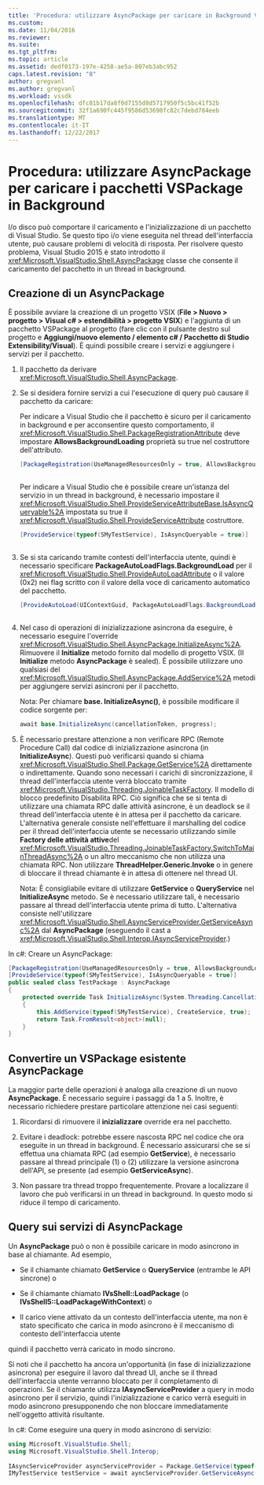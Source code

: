 ```yaml
---
title: 'Procedura: utilizzare AsyncPackage per caricare in Background VSPackage | Documenti Microsoft'
ms.custom: 
ms.date: 11/04/2016
ms.reviewer: 
ms.suite: 
ms.tgt_pltfrm: 
ms.topic: article
ms.assetid: dedf0173-197e-4258-ae5a-807eb3abc952
caps.latest.revision: "8"
author: gregvanl
ms.author: gregvanl
ms.workload: vssdk
ms.openlocfilehash: dfc81b17da8f0d7155d8d5717950f5c5bc41f52b
ms.sourcegitcommit: 32f1a690fc445f9586d53698fc82c7debd784eeb
ms.translationtype: MT
ms.contentlocale: it-IT
ms.lasthandoff: 12/22/2017
---
```

# <a name="how-to-use-asyncpackage-to-load-vspackages-in-the-background"></a>Procedura: utilizzare AsyncPackage per caricare i pacchetti VSPackage in Background
I/o disco può comportare il caricamento e l'inizializzazione di un pacchetto di Visual Studio. Se questo tipo i/o viene eseguita nel thread dell'interfaccia utente, può causare problemi di velocità di risposta. Per risolvere questo problema, Visual Studio 2015 è stato introdotto il <xref:Microsoft.VisualStudio.Shell.AsyncPackage> classe che consente il caricamento del pacchetto in un thread in background.  
  
## <a name="creating-an-asyncpackage"></a>Creazione di un AsyncPackage  
 È possibile avviare la creazione di un progetto VSIX (**File > Nuovo > progetto > Visual c# > estendibilità > progetto VSIX**) e l'aggiunta di un pacchetto VSPackage al progetto (fare clic con il pulsante destro sul progetto e **Aggiungi/nuovo elemento / elemento c# / Pacchetto di Studio Extensibility/Visual**). È quindi possibile creare i servizi e aggiungere i servizi per il pacchetto.  
  
1.  Il pacchetto da derivare <xref:Microsoft.VisualStudio.Shell.AsyncPackage>.  
  
2.  Se si desidera fornire servizi a cui l'esecuzione di query può causare il pacchetto da caricare:  
  
     Per indicare a Visual Studio che il pacchetto è sicuro per il caricamento in background e per acconsentire questo comportamento, il <xref:Microsoft.VisualStudio.Shell.PackageRegistrationAttribute> deve impostare **AllowsBackgroundLoading** proprietà su true nel costruttore dell'attributo.  
  
    ```csharp  
    [PackageRegistration(UseManagedResourcesOnly = true, AllowsBackgroundLoading = true)]  
  
    ```  
  
     Per indicare a Visual Studio che è possibile creare un'istanza del servizio in un thread in background, è necessario impostare il <xref:Microsoft.VisualStudio.Shell.ProvideServiceAttributeBase.IsAsyncQueryable%2A> impostata su true il <xref:Microsoft.VisualStudio.Shell.ProvideServiceAttribute> costruttore.  
  
    ```csharp  
    [ProvideService(typeof(SMyTestService), IsAsyncQueryable = true)]  
  
    ```  
  
3.  Se si sta caricando tramite contesti dell'interfaccia utente, quindi è necessario specificare **PackageAutoLoadFlags.BackgroundLoad** per il <xref:Microsoft.VisualStudio.Shell.ProvideAutoLoadAttribute> o il valore (0x2) nei flag scritto con il valore della voce di caricamento automatico del pacchetto.  
  
    ```csharp  
    [ProvideAutoLoad(UIContextGuid, PackageAutoLoadFlags.BackgroundLoad)]  
  
    ```  
  
4.  Nel caso di operazioni di inizializzazione asincrona da eseguire, è necessario eseguire l'override <xref:Microsoft.VisualStudio.Shell.AsyncPackage.InitializeAsync%2A>. Rimuovere il **Initialize** metodo fornito dal modello di progetto VSIX. (Il **Initialize** metodo **AsyncPackage** è sealed). È possibile utilizzare uno qualsiasi del <xref:Microsoft.VisualStudio.Shell.AsyncPackage.AddService%2A> metodi per aggiungere servizi asincroni per il pacchetto.  
  
     Nota: Per chiamare **base. InitializeAsync()**, è possibile modificare il codice sorgente per:  
  
    ```csharp  
    await base.InitializeAsync(cancellationToken, progress);  
    ```  
  
5.  È necessario prestare attenzione a non verificare RPC (Remote Procedure Call) dal codice di inizializzazione asincrona (in **InitializeAsync**). Questi può verificarsi quando si chiama <xref:Microsoft.VisualStudio.Shell.Package.GetService%2A> direttamente o indirettamente.  Quando sono necessari i carichi di sincronizzazione, il thread dell'interfaccia utente verrà bloccato tramite <xref:Microsoft.VisualStudio.Threading.JoinableTaskFactory>. Il modello di blocco predefinito Disabilita RPC. Ciò significa che se si tenta di utilizzare una chiamata RPC dalle attività asincrone, è un deadlock se il thread dell'interfaccia utente è in attesa per il pacchetto da caricare. L'alternativa generale consiste nell'effettuare il marshalling del codice per il thread dell'interfaccia utente se necessario utilizzando simile **Factory delle attività attive**del <xref:Microsoft.VisualStudio.Threading.JoinableTaskFactory.SwitchToMainThreadAsync%2A> o un altro meccanismo che non utilizza una chiamata RPC.  Non utilizzare **ThreadHelper.Generic.Invoke** o in genere di bloccare il thread chiamante è in attesa di ottenere nel thread UI.  
  
     Nota: È consigliabile evitare di utilizzare **GetService** o **QueryService** nel **InitializeAsync** metodo. Se è necessario utilizzare tali, è necessario passare al thread dell'interfaccia utente prima di tutto. L'alternativa consiste nell'utilizzare <xref:Microsoft.VisualStudio.Shell.AsyncServiceProvider.GetServiceAsync%2A> dal **AsyncPackage** (eseguendo il cast a <xref:Microsoft.VisualStudio.Shell.Interop.IAsyncServiceProvider>.)  
  
 In c#: Creare un AsyncPackage:  
  
```csharp  
[PackageRegistration(UseManagedResourcesOnly = true, AllowsBackgroundLoading = true)]       
[ProvideService(typeof(SMyTestService), IsAsyncQueryable = true)]   
public sealed class TestPackage : AsyncPackage   
{   
    protected override Task InitializeAsync(System.Threading.CancellationToken cancellationToken, IProgress<ServiceProgressData> progress)   
    {               
        this.AddService(typeof(SMyTestService), CreateService, true);   
        return Task.FromResult<object>(null);   
    }   
}  
```  
  
## <a name="convert-an-existing-vspackage-to-asyncpackage"></a>Convertire un VSPackage esistente AsyncPackage  
 La maggior parte delle operazioni è analoga alla creazione di un nuovo **AsyncPackage**. È necessario seguire i passaggi da 1 a 5. Inoltre, è necessario richiedere prestare particolare attenzione nei casi seguenti:  
  
1.  Ricordarsi di rimuovere il **inizializzare** override era nel pacchetto.  
  
2.  Evitare i deadlock: potrebbe essere nascosta RPC nel codice che ora eseguite in un thread in background. È necessario assicurarsi che se si effettua una chiamata RPC (ad esempio **GetService**), è necessario passare al thread principale (1) o (2) utilizzare la versione asincrona dell'API, se presente (ad esempio **GetServiceAsync**).  
  
3.  Non passare tra thread troppo frequentemente. Provare a localizzare il lavoro che può verificarsi in un thread in background. In questo modo si riduce il tempo di caricamento.  
  
## <a name="querying-services-from-asyncpackage"></a>Query sui servizi di AsyncPackage  
 Un **AsyncPackage** può o non è possibile caricare in modo asincrono in base al chiamante. Ad esempio,  
  
-   Se il chiamante chiamato **GetService** o **QueryService** (entrambe le API sincrone) o  
  
-   Se il chiamante chiamato **IVsShell::LoadPackage** (o **IVsShell5::LoadPackageWithContext**) o  
  
-   Il carico viene attivato da un contesto dell'interfaccia utente, ma non è stato specificato che carica in modo asincrono è il meccanismo di contesto dell'interfaccia utente  
  
 quindi il pacchetto verrà caricato in modo sincrono.  
  
 Si noti che il pacchetto ha ancora un'opportunità (in fase di inizializzazione asincrona) per eseguire il lavoro dal thread UI, anche se il thread dell'interfaccia utente verranno bloccato per il completamento di operazioni. Se il chiamante utilizza **IAsyncServiceProvider** a query in modo asincrono per il servizio, quindi l'inizializzazione e carico verrà eseguiti in modo asincrono presupponendo che non bloccare immediatamente nell'oggetto attività risultante.  
  
 In c#: Come eseguire una query in modo asincrono di servizio:  
  
```csharp  
using Microsoft.VisualStudio.Shell;   
using Microsoft.VisualStudio.Shell.Interop;   
  
IAsyncServiceProvider asyncServiceProvider = Package.GetService(typeof(SAsyncServiceProvider)) as IAsyncServiceProvider;   
IMyTestService testService = await ayncServiceProvider.GetServiceAsync(typeof(SMyTestService)) as IMyTestService;  
```
  
